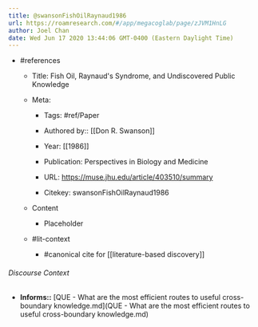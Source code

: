 ```yaml
---
title: @swansonFishOilRaynaud1986
url: https://roamresearch.com/#/app/megacoglab/page/zJVM1HnLG
author: Joel Chan
date: Wed Jun 17 2020 13:44:06 GMT-0400 (Eastern Daylight Time)
---
```


- #references

    - Title: Fish Oil, Raynaud's Syndrome, and Undiscovered Public Knowledge

    - Meta:

        - Tags: #ref/Paper

        - Authored by::  [[Don R. Swanson]]

        - Year: [[1986]]

        - Publication: Perspectives in Biology and Medicine

        - URL: https://muse.jhu.edu/article/403510/summary

        - Citekey: swansonFishOilRaynaud1986

    - Content

        - Placeholder

    - #lit-context

        - #canonical cite for [[literature-based discovery]]

###### Discourse Context

- **Informs::** [QUE - What are the most efficient routes to useful cross-boundary knowledge.md](QUE - What are the most efficient routes to useful cross-boundary knowledge.md)

